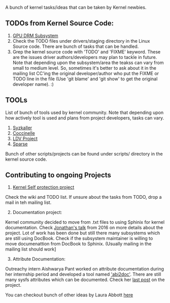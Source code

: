 A bunch of kernel tasks/ideas that can be taken by Kernel newbies.

## TODOs from Kernel Source Code:

1. [GPU DRM Subsystem](https://www.kernel.org/doc/html/v4.12/gpu/todo.html)
2. Check the TODO files under drivers/staging directory in the Linux Source code. There are bunch of tasks that can be handled.
3. Grep the kernel source code with 'TODO' and 'FIXME' keyword. These are the issues driver authors/developers may plan to tackle in future. Note that depending upon the subsystem/area the teakss can vary from small to medium level.
So, sometimes it's better to ask about it in the mailing list CC'ing the original developer/author who put the FIXME or TODO line in the file (Use 'git blame' and 'git show' to get the original developer name). :)

## TOOLs

List of bunch of tools used by kernel community. Note that depending upon how actively tool is used and plans from project developers, tasks can vary.

1. [Syzkaller](https://github.com/google/syzkaller)
2. [Coccinelle](https://github.com/coccinelle/coccinelle)
3. [LDV Project](http://linuxtesting.org/ldv)
4. [Sparse](https://kernelnewbies.org/Sparse)

Bunch of other scripts/projects can be found under scripts/ directory in the kernel source code.

## Contributing to ongoing Projects

1. [Kernel Self protection project](https://kernsec.org/wiki/index.php/Kernel_Self_Protection_Project)

Check the wiki and TODO list. If unsure about the tasks from TODO, drop a mail in teh mailing list.

2. Documentation project:

Kernel community decided to move from .txt files to using Sphinix for kernel documentation. Check [Jonathan's talk](https://www.youtube.com/watch?v=UHbq1SzmfUE) from 2016 on more details about the project. Lot of work has been done but still there many subsystems which are still using DocBook. Check if the subsystem maintainer is willing to move documenattion from DocBook to Sphinix. (Usually mailing in the mailing list should work]

3. Attribute Documentation:

Outreachy intern Aishwarya Pant worked on attribute documentation during her internship period and developed a tool named ['abi2doc'](https://github.com/aishpant/attribute-documentation). There are still many sysfs attributes which can be documented. Check her [last post](https://aishpant.github.io/blog/outreachy-recap/) on the project.

You can checkout bunch of other ideas by Laura Abbott [here](https://www.labbott.name/blog/2016/08/15/ideas-for-getting-started-in-the-linux-kernel/)
